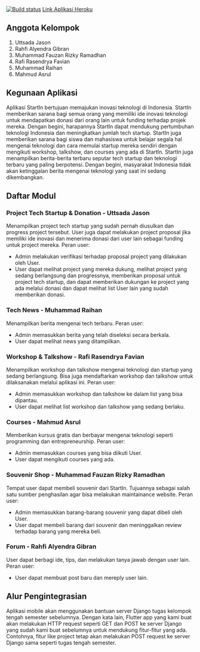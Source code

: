 [![Build status](https://build.appcenter.ms/v0.1/apps/479a053c-1ee0-4a63-a23d-50d97b31308d/branches/main/badge)](https://appcenter.ms)
[Link Aplikasi Heroku](https://start-in.herokuapp.com/) 

## Anggota Kelompok
1. Uttsada Jason
2. Rahfi Alyendra Gibran
3. Muhammad Fauzan Rizky Ramadhan
4. Rafi Rasendrya Favian
5. Muhammad Raihan
6. Mahmud Asrul

## Kegunaan Aplikasi
Aplikasi StartIn bertujuan memajukan inovasi teknologi di Indonesia. StartIn memberikan sarana bagi semua orang yang memiliki ide inovasi teknologi untuk mendapatkan donasi dari orang lain untuk funding terhadap projek mereka. Dengan begini, harapannya StartIn dapat mendukung pertumbuhan teknologi Indonesia dan meningkatkan jumlah tech startup.
StartIn juga memberikan sarana bagi siswa dan mahasiswa untuk belajar segala hal mengenai teknologi dan cara memulai startup mereka sendiri dengan mengikuti workshop, talkshow, dan courses yang ada di StartIn.
StartIn juga menampilkan berita-berita terbaru seputar tech startup dan teknologi terbaru yang paling berpotensi. Dengan begini, masyarakat Indonesia tidak akan ketinggalan berita mengenai teknologi yang saat ini sedang dikembangkan.

## Daftar Modul
### Project Tech Startup & Donation - Uttsada Jason
Menampilkan project tech startup yang sudah pernah diusulkan dan progress project tersebut. User juga dapat melakukan project proposal jika memiliki ide inovasi dan menerima donasi dari user lain sebagai funding untuk project mereka.
Peran user:
- Admin melakukan verifikasi terhadap proposal project yang dilakukan oleh User.
- User dapat melihat project yang mereka dukung, melihat project yang sedang berlangsung dan progressnya, memberikan proposal untuk project tech startup, dan dapat memberikan dukungan ke project yang ada melalui donasi dan dapat melihat list User lain yang sudah memberikan donasi.

### Tech News - Muhammad Raihan
Menampilkan berita mengenai tech terbaru.
Peran user:
- Admin memasukkan berita yang telah diseleksi secara berkala.
- User dapat melihat news yang ditampilkan.

### Workshop & Talkshow - Rafi Rasendrya Favian
Menampilkan workshop dan talkshow mengenai teknologi dan startup yang sedang berlangsung. Bisa juga mendaftarkan workshop dan talkshow untuk dilaksanakan melalui aplikasi ini.
Peran user:
- Admin memasukkan workshop dan talkshow ke dalam list yang bisa dipantau.
- User dapat melihat list workshop dan talkshow yang sedang berlaku.

### Courses - Mahmud Asrul
Memberikan kursus gratis dan berbayar mengenai teknologi seperti programming dan entrepreneurship.
Peran user:
- Admin memasukkan courses yang bisa diikuti User.
- User dapat mengikuti courses yang ada.

### Souvenir Shop - Muhammad Fauzan Rizky Ramadhan
Tempat user dapat membeli souvenir dari StartIn. Tujuannya sebagai salah satu sumber penghasilan agar bisa melakukan maintainance website.
Peran user:
- Admin memasukkan barang-barang souvenir yang dapat dibeli oleh User.
- User dapat membeli barang dari souvenir dan meninggalkan review terhadap barang yang mereka beli.

### Forum - Rahfi Alyendra Gibran
User dapat berbagi ide, tips, dan melakukan tanya jawab dengan user lain.
Peran user:
- User dapat membuat post baru dan mereply user lain.

## Alur Pengintegrasian
Aplikasi mobile akan menggunakan bantuan server Django tugas kelompok tengah semester sebelumnya. Dengan kata lain, Flutter app yang kami buat akan melakukan HTTP request seperti GET dan POST ke server Django yang sudah kami buat sebelumnya untuk mendukung fitur-fitur yang ada. Contohnya, fitur like project tetap akan melakukan POST request ke server Django sama seperti tugas tengah semester.